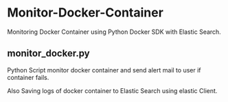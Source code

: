 # Monitor-Docker-Container
  Monitoring Docker Container using Python Docker SDK with Elastic Search.
  
  ## monitor_docker.py
  Python Script monitor docker container and send alert mail to user if container fails. 
  
  Also Saving logs of docker container to Elastic Search using elastic Client.
